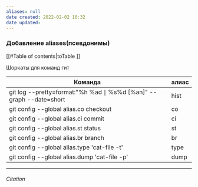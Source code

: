 ```yaml
---
aliases: null
date created: 2022-02-02 10:32
date updated:
---
```


### Добавление aliases(псевдонимы)

[[#Table of contents|toTable ]]

Шоркаты для команд гит

| Команда                                                            | алиас |
| ------------------------------------------------------------------ | ----- |
| git log --pretty=format:"%h %ad ∣ %s%d [%an]" --graph --date=short | hist  |
| git config --global alias.co checkout                              | co    |
| git config --global alias.ci commit                                | ci    |
| git config --global alias.st status                                | st    |
| git config --global alias.br branch                                | br    |
| git config --global alias.type 'cat-file -t'                       | type  |
| git config --global alias.dump 'cat-file -p'                       | dump  |

---

###### Citation


